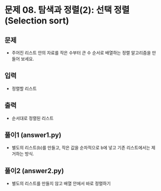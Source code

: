 # 문제 08. 탐색과 정렬(2): 선택 정렬(Selection sort)

## 문제
- 주어진 리스트 안의 자료를 작은 수부터 큰 수 순서로 배열하는 정렬 알고리즘을 만들어 보세요.

## 입력
- 정렬할 리스트

## 출력
- 순서대로 정렬된 리스트

## 풀이1 (answer1.py)
- 별도의 리스트(b)를 만들고, 작은 값을 순차적으로 b에 넣고 기존 리스트에서는 제거하는 방식.

## 풀이2 (answer2.py)
- 별도의 리스트를 만들지 않고 배열 안에서 바로 정렬하기